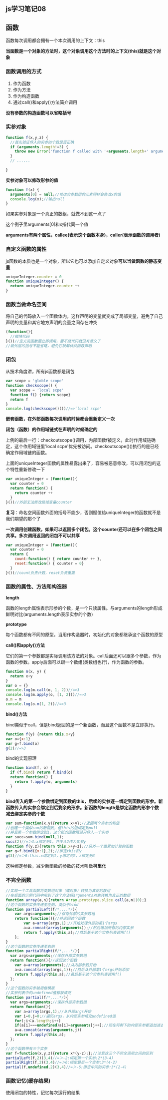 ## js学习笔记08

## 函数

函数每次调用都会拥有一个本次调用的上下文：this

**当函数是一个对象的方法时，这个对象调用这个方法时的上下文(this)就是这个对象**

### 函数调用的方式

1. 作为函数
2. 作为方法
3. 作为构造函数
4. 通过call()和apply()方法简介调用

**没有参数的构造函数可以省略括号**

### 实参对象

```js
function f(x,y,z) {
  //首先验证传入的实参的个数是否正确
  if (arguments.length!=3) {
    throw new Error('function f called with '+arguments.length+' arguments, but it expects 3 arguments.')
  }
  // ......
  
}
```

**实参对象可以修改形参的值**

```js
function f(x) {
  arguments[0] = null;//修改实参数组的元素同样会修改x的值
  console.log(x);//输出null
}
```

如果实参对象是一个真正的数组，就做不到这一点了

这个例子里arguments[0]和x指代同一个值

**arguments有两个属性，callee(表示这个函数本身)，caller(表示函数的调用者)**

### 自定义函数的属性

js函数的本质也是一个对象，所以它也可以添加自定义对象**可以当做函数的静态变量**

```js
uniqueInteger.counter = 0
function uniqueInteger() {
  return uniqueInteger.counter ++
}
```

### 函数当做命名空间

将自己的代码放入一个函数体内，这样声明的变量就变成了局部变量，避免了自己声明的变量和其它地方声明的变量之间存在冲突

```js
(function(){
  //模块代码
}())//定义完函数要立即调用，要不然代码就没有意义了
//最外层的括号不能省略，避免它被解析成函数声明
```

### 闭包

从技术角度讲，所有js函数都是闭包

```js
var scope = 'globle scope'
function checkscope() {
  var scope = 'local scpe'
  function f() {return scope}
  return f
}
console.log(checkscope()())//=>‘local scpe'
```

**嵌套函数，在外部函数每次调用的时候都会重新定义一次**

**闭包（函数）的作用域链式在声明的时候确定的**

上例的最后一行：checkoutscope()调用，内部函数f被定义，此时作用域链确定，这个作用域链里'local scpe'优先被访问。checkoutscope()()执行的是已经确定作用域链的函数。

上面的uniqueInteger函数的属性暴露出来了，容易被恶意修改，可以用闭包的这个特性重新修改一下

```js
var uniqueInteger = (function(){
  var counter = 0
  return function() {
    return counter ++
  }
}())//外部无法修改局域变量counter
```

**复习**：命名空间函数外面的括号不能少，否则赋值给uniqueInteger的函数就不是我们期望的那个了

**一次调用创建函数，如果可以返回多个闭包，这个counter还可以在多个闭包之间共享。多次调用返回的闭包不可以共享**

```js
var uniqueInteger = (function(){
  var counter = 0
  return {
    count:function() { return counter ++ },
    reset:function() { counter = 0}
  }
}())//count负责计数，reset负责重置
```

### 函数的属性、方法和构造器

**length**

函数的length属性表示形参的个数，是一个只读属性。与arguments的length形成鲜明对比(arguments.length表示实参的个数)

**prototype**

每个函数都有不同的原型。当用作构造器时，初始化的对象都继承这个函数的原型

**call()和apply()方法**

它们的第一个参数都是实际调用该方法的对象。call后面还可以跟多个参数，作为函数的参数。apply后面可以跟一个数组(类数组也行)，作为函数的参数。

```js
function m(x, y) {
  return x+y
}
var o = {}
console.log(m.call(o, 1, 2))//=>3
console.log(m.apply(o, [1, 2]))//=>3
o.m = m
console.log(o.m(1, 2))//=>3
```

**bind()方法**

bind类似于call，但是bind返回的是一个新函数，而且这个函数不是立即执行。

```js
function f(y) {return this.x+y}
var o={x:1}
var g=f.bind(o)
g(2)//=>3
```

bind的实现原理

```js
function bind(f, o) {
  if (f.bind) return f.bind(o)
  return function() {
    return f.apply(o, arguments)
  }
}
```

**bind传入的第一个参数绑定到函数的this，后续的实参逐一绑定到函数的形参。新函数传入的实参会绑定到后剩余的形参。新函数的length是绑定函数的形参个数减去绑定实参的个数**

```js
var sum=function(x,y){return x+y};//返回两个实参的和值
//创建一个类似sum的新函数，但this的值绑定到null
//并且第一个参数绑定到1，这个新的函数期望只传入一个实参
var succ=sum.bind(null,1);
succ(2)//=＞3:x绑定到1，并传入2作为实参y
function f(y,z){return this.x+y+z};//另外一个做累加计算的函数
var g=f.bind({x:1},2);//绑定this和y
g(3)//=＞6:this.x绑定到1，y绑定到2，z绑定到3
```

这种绑定参数，减少新函数的参数的技术叫做**柯里化**

### 不完全函数

```js
//实现一个工具函数将类数组对象（或对象）转换为真正的数组
//在后面的示例代码中用到了这个方法将arguments对象转换为真正的数组
function array(a,n){return Array.prototype.slice.call(a,n||0);}
//这个函数的实参传递至左侧，类似于bind
function partialLeft(f/*,...*/){
	var args=arguments;//保存外部的实参数组
	return function(){//并返回这个函数
		var a=array(args,1);//开始处理外部的第1个args
		a=a.concat(array(arguments));//然后增加所有的内部实参
		return f.apply(this,a);//然后基于这个实参列表调用f()
	};
}
//这个函数的实参传递至右侧
function partialRight(f/*,...*/){
  var args=arguments;//保存外部实参数组
  return function(){//返回这个函数
    var a=array(arguments);//从内部参数开始
    a=a.concat(array(args,1));//然后从外部第1个args开始添加
    return f.apply(this,a);//最后基于这个实参列表调用f()
  };
}
//这个函数的实参被用做模板
//实参列表中的undefined值都被填充
function partial(f/*,...*/){
  var args=arguments;//保存外部实参数组
  return function(){
    var a=array(args,1);//从外部args开始
    var i=0,j=0;//遍历args，从内部实参填充undefined值
    for(;i＜a.length;i++)
    if(a[i]===undefined)a[i]=arguments[j++];//现在将剩下的内部实参都追加进去
    a=a.concat(array(arguments,j))
    return f.apply(this,a);
  };
}
//这个函数带有三个实参
var f=function(x,y,z){return x*(y-z);};//注意这三个不完全调用之间的区别
partialLeft(f,2)(3,4)//=＞-2:绑定第一个实参:2*(3-4)
partialRight(f,2)(3,4)//=＞6:绑定最后一个实参:3*(4-2)
partial(f,undefined,2)(3,4)//=＞-6:绑定中间的实参:3*(2-4)
```

### 函数记忆(缓存结果)

使用闭包的特性，记忆每次运行的结果